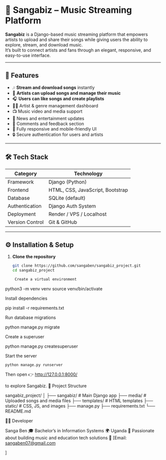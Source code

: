 # 🎵 Sangabiz – Music Streaming Platform

**Sangabiz** is a Django-based music streaming platform that empowers artists to upload and share their songs while giving users the ability to explore, stream, and download music.  
It’s built to connect artists and fans through an elegant, responsive, and easy-to-use interface.

---

## 🚀 Features

- 🎶 **Stream and download songs** instantly
- 🎤 **Artists can upload songs and manage their music**
- 🎧 **Users can like songs and create playlists**
- 🧑‍🎤 Artist & genre management dashboard
- 📺 Music video and media support
- 📰 News and entertainment updates
- 💬 Comments and feedback section
- 📱 Fully responsive and mobile-friendly UI
- 🔒 Secure authentication for users and artists

---

## 🛠️ Tech Stack

| Category | Technology |
|-----------|-------------|
| Framework | Django (Python) |
| Frontend | HTML, CSS, JavaScript, Bootstrap |
| Database | SQLite (default) |
| Authentication | Django Auth System |
| Deployment | Render / VPS / Localhost |
| Version Control | Git & GitHub |

---

## ⚙️ Installation & Setup

1. **Clone the repository**
   ```bash
   git clone https://github.com/sangaben/sangabiz_project.git
   cd sangabiz_project

    Create a virtual environment

python3 -m venv venv
source venv/bin/activate

Install dependencies

pip install -r requirements.txt

Run database migrations

python manage.py migrate

Create a superuser

python manage.py createsuperuser

Start the server

    python manage.py runserver

Then open 👉 http://127.0.0.1:8000/

to explore Sangabiz.
📁 Project Structure

sangabiz_project/
│
├── sangabiz/              # Main Django app
├── media/                 # Uploaded songs and media files
├── templates/             # HTML templates
├── static/                # CSS, JS, and images
├── manage.py
├── requirements.txt
└── README.md

👨‍💻 Developer

Sanga Ben
🎓 Bachelor’s in Information Systems
🌍 Uganda
💼 Passionate about building music and education tech solutions
📧 [Email: sangaben07@gmail.com

]
